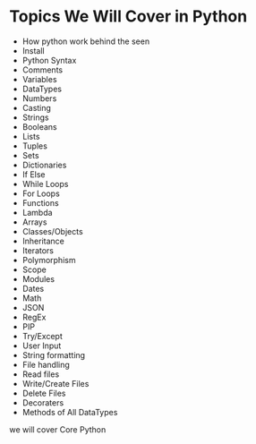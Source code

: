 # Topics We Will Cover in Python
- How python work behind the seen
- Install
- Python Syntax
- Comments
- Variables
- DataTypes
- Numbers
- Casting
- Strings
- Booleans
- Lists
- Tuples
- Sets
- Dictionaries
- If Else
- While Loops
- For Loops
- Functions
- Lambda
- Arrays
- Classes/Objects
- Inheritance
- Iterators
- Polymorphism
- Scope
- Modules
- Dates
- Math
- JSON
- RegEx
- PIP
- Try/Except
- User Input
- String formatting
- File handling
- Read files
- Write/Create Files
- Delete Files
- Decoraters
- Methods of All DataTypes

we will cover Core Python